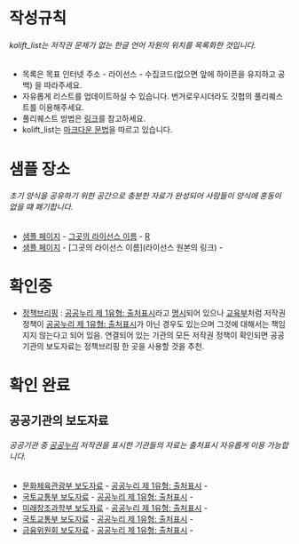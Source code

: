 # 작성규칙
###### kolift_list는 저작권 문제가 없는 한글 언어 자원의 위치를 목록화한 것입니다.
* 목록은 목표 인터넷 주소 - 라이선스 - 수집코드(없으면 앞에 하이픈을 유지하고 공백) 을 따라주세요.
* 자유롭게 리스트를 업데이트하실 수 있습니다. 번거로우시더라도 깃헙의 풀리퀘스트를 이용해주세요.
* 풀리퀘스트 방법은 [링크](https://github.com/rorlakr/rorla_api/wiki/Github-Forking-to-Pull-Request)를 참고하세요.
* kolift_list는 [마크다운 문법](https://gist.github.com/ihoneymon/652be052a0727ad59601)을 따르고 있습니다.

# 샘플 장소
###### 초기 양식을 공유하기 위한 공간으로 충분한 자료가 완성되어 사람들이 양식에 혼동이 없을 떄 폐기합니다.

* [샘플 페이지](#) - [그곳의 라이선스 이름](#) - [R](https://github.com/forkonlp/kolift/blob/master/kolift/sample.R)
* [샘플 페이지](#) - [그곳의 라이선스 이름](라이선스 원본의 링크) - []()

# 확인중
* [정책브리핑](http://www.korea.kr/policy/pressReleaseList.do) : [공공누리 제 1유형: 출처표시](http://www.kogl.or.kr/info/license.do)라고 [명시](http://www.korea.kr/guide/copyRight.do?pWise=main&pWiseMain=M2)되어 있으나 [교육부](http://www.moe.go.kr/web/100292/site/contents/ko/ko_0157.jsp)처럼 저작권 정책이 [공공누리 제 1유형: 출처표시](http://www.kogl.or.kr/info/license.do)가 아닌 경우도 있는으며 그것에 대해서는 책임지지 않는다고 되어 있음. 연결되어 있는 기관의 모든 저작권 정책이 확인되면 공공기관의 보도자료는 정책브리핑 한 곳을 사용할 것을 추천.

# 확인 완료
## 공공기관의 보도자료
###### 공공기관 중 [공공누리](http://www.kogl.or.kr/info/introduce.do) 저작권을 표시한 기관들의 자료는 출처표시 자유롭게 이용 가능합니다.

* [문화체육관광부 보도자료](http://www.mcst.go.kr/web/s_notice/press/pressList.jsp) - [공공누리 제 1유형: 출처표시](http://www.kogl.or.kr/info/license.do) - []()
* [국토교통부 보도자료](http://www.molit.go.kr/USR/NEWS/m_71/lst.jsp) - [공공누리 제 1유형: 출처표시](http://www.kogl.or.kr/info/license.do) - []()
* [미래창조과학부 보도자료](http://www.msip.go.kr/web/msipContents/contents.do?mId=NzM=) - [공공누리 제 1유형: 출처표시](http://www.kogl.or.kr/info/license.do) - []()
* [국토교통부 보도자료](http://www.molit.go.kr/USR/NEWS/m_71/lst.jsp) - [공공누리 제 1유형: 출처표시](http://www.kogl.or.kr/info/license.do) - []()
* [금융위원회 보도자료](http://www.fsc.go.kr/info/ntc_news_list.jsp?menu=7210100&bbsid=BBS0030) - [공공누리 제 1유형: 출처표시](http://www.kogl.or.kr/info/license.do) - []()
